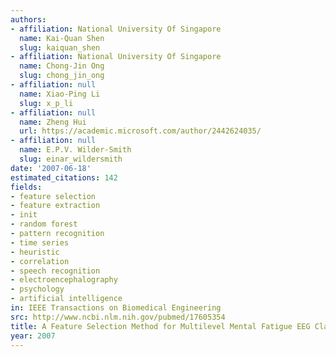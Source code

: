 ```yaml
---
authors:
- affiliation: National University Of Singapore
  name: Kai-Quan Shen
  slug: kaiquan_shen
- affiliation: National University Of Singapore
  name: Chong-Jin Ong
  slug: chong_jin_ong
- affiliation: null
  name: Xiao-Ping Li
  slug: x_p_li
- affiliation: null
  name: Zheng Hui
  url: https://academic.microsoft.com/author/2442624035/
- affiliation: null
  name: E.P.V. Wilder-Smith
  slug: einar_wildersmith
date: '2007-06-18'
estimated_citations: 142
fields:
- feature selection
- feature extraction
- init
- random forest
- pattern recognition
- time series
- heuristic
- correlation
- speech recognition
- electroencephalography
- psychology
- artificial intelligence
in: IEEE Transactions on Biomedical Engineering
src: http://www.ncbi.nlm.nih.gov/pubmed/17605354
title: A Feature Selection Method for Multilevel Mental Fatigue EEG Classification
year: 2007
---
```

